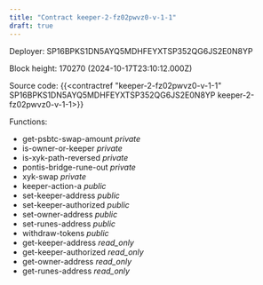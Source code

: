 ```yaml
---
title: "Contract keeper-2-fz02pwvz0-v-1-1"
draft: true
---
```

Deployer: SP16BPKS1DN5AYQ5MDHFEYXTSP352QG6JS2E0N8YP


 



Block height: 170270 (2024-10-17T23:10:12.000Z)

Source code: {{<contractref "keeper-2-fz02pwvz0-v-1-1" SP16BPKS1DN5AYQ5MDHFEYXTSP352QG6JS2E0N8YP keeper-2-fz02pwvz0-v-1-1>}}

Functions:

* get-psbtc-swap-amount _private_
* is-owner-or-keeper _private_
* is-xyk-path-reversed _private_
* pontis-bridge-rune-out _private_
* xyk-swap _private_
* keeper-action-a _public_
* set-keeper-address _public_
* set-keeper-authorized _public_
* set-owner-address _public_
* set-runes-address _public_
* withdraw-tokens _public_
* get-keeper-address _read_only_
* get-keeper-authorized _read_only_
* get-owner-address _read_only_
* get-runes-address _read_only_

